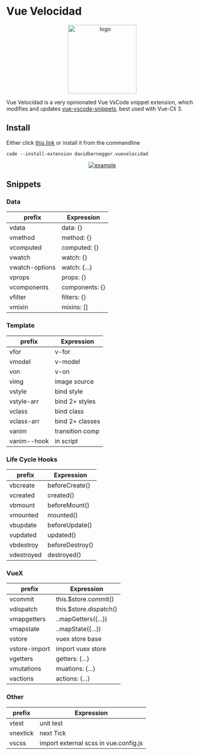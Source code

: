 # Vue Velocidad

<p align="center">
  <a href="vuevelocidad.netlify.com" target="_blank">
    <img width="180" src="https://vuevelocidad.netlify.com/assets/img/logo.54ee7a1b.png" alt="logo">
  </a> 
</p>

Vue Velocidad is a very opinionated Vue VsCode snippet extension, which modifies and updates [vue-vscode-snippets](https://github.com/sdras/vue-vscode-snippets), best used with Vue-Cli 3.

## Install

Either click [this link](vscode:extension/davidBernegger.vuevelocidad) or install it from the commandline

```batch
code --install-extension davidbernegger.vuevelocidad
```

<p align="center">
  <a href="vuevelocidad.netlify.com" target="_blank">
    <img src="https://vuevelocidad.netlify.com/assets/img/example.e6404c44.gif" alt="example">
  </a>
</p>

## Snippets

### Data

|prefix         | Expression        |
|---------------|-------------------|
|vdata            | data: {}        |  
|vmethod          | method: {}      |
|vcomputed        | computed: {}    |
|vwatch           | watch: {}       |
|vwatch-options   | watch: {...}    |
|vprops           | props: {}       |
|vcomponents      | components: {}  |
|vfilter          | filters: {}     |
|vmixin           | mixins: []      |

### Template

|prefix         | Expression        |
|---------------|-------------------|
|vfor           | v-for             |  
|vmodel         | v-model           |  
|von            | v-on              |  
|vimg           | image source      |  
|vstyle         | bind style        |  
|vstyle-arr     | bind 2+ styles    |  
|vclass         | bind class        |  
|vclass-arr     | bind 2+ classes   |  
|vanim          | transition comp   |  
|vanim--hook    | in script    |  

### Life Cycle Hooks

|prefix         | Expression        |
|---------------|-------------------|
|vbcreate       | beforeCreate()    |  
|vcreated       | created()         |
|vbmount        | beforeMount()     |
|vmounted       | mounted()         |
|vbupdate       | beforeUpdate()    |
|vupdated       | updated()         |
|vbdestroy      | beforeDestroy()   |
|vdestroyed     | destroyed()       |

### VueX

|prefix         | Expression              |
|---------------|-------------------------|
|vcommit        | this.$store.commit()    |  
|vdispatch      | this.$store.dispatch()  |
|vmapgetters    | ..mapGetters({...})     |
|vmapstate      | ..mapState({...})       |
|vstore         | vuex store base         |
|vstore-import  | import vuex store       |
|vgetters       | getters: {...}          |
|vmutations     | muations: {...}         |
|vactions       | actions: {...}          |

### Other

|prefix         | Expression                            |
|---------------|---------------------------------------|
|vtest          | unit test                             |
|vnextick       | next Tick                             |
|vscss          | import external scss in vue.config.js |